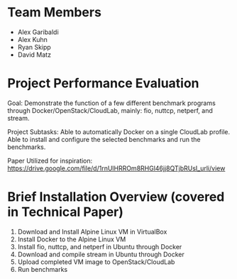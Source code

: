 Team Members
============
- Alex Garibaldi
- Alex Kuhn
- Ryan Skipp
- David Matz

Project Performance Evaluation
==============================
Goal: 
Demonstrate the function of a few different benchmark programs through Docker/OpenStack/CloudLab, mainly: fio, nuttcp, netperf, and stream.

Project Subtasks:
Able to automatically Docker on a single CloudLab profile.
Able to install and configure the selected benchmarks and run the benchmarks. 

Paper Utilized for inspiration:
https://drive.google.com/file/d/1rnUlHRROm8RHGl46jj8QTjbRUsI_urli/view

Brief Installation Overview (covered in Technical Paper)
==================================================

1) Download and Install Alpine Linux VM in VirtualBox
2) Install Docker to the Alpine Linux VM
3) Install fio, nuttcp, and netperf in Ubuntu through Docker
4) Download and compile stream in Ubuntu through Docker
5) Upload completed VM image to OpenStack/CloudLab
6) Run benchmarks
